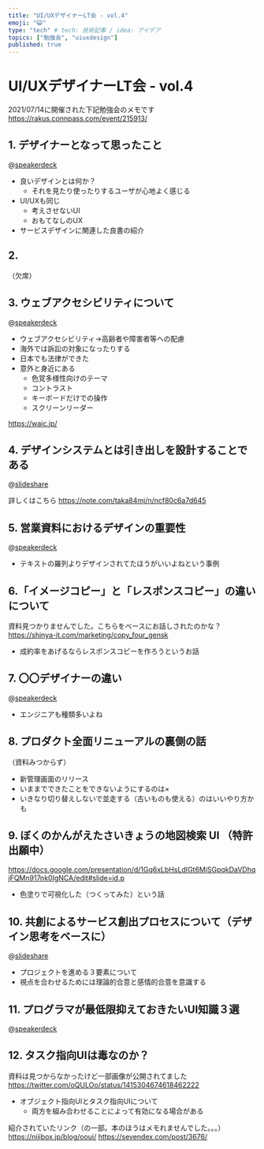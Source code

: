 ```yaml
---
title: "UI/UXデザイナーLT会 - vol.4"
emoji: "😺"
type: "tech" # tech: 技術記事 / idea: アイデア
topics: ["勉強会", "uiuxdesign"]
published: true
---
```

# UI/UXデザイナーLT会 - vol.4

2021/07/14に開催された下記勉強会のメモです
https://rakus.connpass.com/event/215913/

## 1. デザイナーとなって思ったこと

@[speakerdeck](87c415683d2947f982cecdcf4d16c87f)

- 良いデザインとは何か？
  - それを見たり使ったりするユーザが心地よく感じる
- UI/UXも同じ
  - 考えさせないUI
  - おもてなしのUX
- サービスデザインに関連した良書の紹介

## 2.

（欠席）

## 3. ウェブアクセシビリティについて

@[speakerdeck](058c23dc69cb454ca548e83246108425)

- ウェブアクセシビリティ→高齢者や障害者等への配慮
- 海外では訴訟の対象になったりする
- 日本でも法律ができた
- 意外と身近にある
  - 色覚多様性向けのテーマ
  - コントラスト
  - キーボードだけでの操作
  - スクリーンリーダー

https://waic.jp/

## 4. デザインシステムとは引き出しを設計することである

@[slideshare](oJdEb8D1RuHraK)

詳しくはこちら
https://note.com/taka84mj/n/ncf80c6a7d645

## 5. 営業資料におけるデザインの重要性

@[speakerdeck](1c4da97f9af54ec49deeafb8ac9944de)

- テキストの羅列よりデザインされてたほうがいいよねという事例

## 6.「イメージコピー」と「レスポンスコピー」の違いについて

資料見つかりませんでした。こちらをベースにお話しされたのかな？
https://shinya-it.com/marketing/copy_four_gensk

- 成約率をあげるならレスポンスコピーを作ろうというお話

## 7. 〇〇デザイナーの違い

@[speakerdeck](018af5a1ac904bcd8c474af72a073b30)

- エンジニアも種類多いよね

## 8. プロダクト全面リニューアルの裏側の話

（資料みつからず）

- 新管理画面のリリース
- いままでできたことをできないようにするのは×
- いきなり切り替えしないで並走する（古いものも使える）のはいいやり方かも

## 9. ぼくのかんがえたさいきょうの地図検索 UI （特許出願中）

https://docs.google.com/presentation/d/1Gq6xLbHsLdIGt6MjSGpqkDaVDhqjFQMn917nk0IgNCA/edit#slide=id.p

- 色塗りで可視化した（つくってみた）という話

## 10. 共創によるサービス創出プロセスについて（デザイン思考をベースに）

@[slideshare](uFxdR0citLTb9D)

- プロジェクトを進める３要素について
- 視点を合わせるためには理論的合意と感情的合意を意識する

## 11. プログラマが最低限抑えておきたいUI知識３選

@[speakerdeck](25418846b5fb40f4b00787b8d085e5a5)

## 12. タスク指向UIは毒なのか？

資料は見つからなかったけど一部画像が公開されてました
https://twitter.com/oQULOo/status/1415304674618462222

- オブジェクト指向UIとタスク指向UIについて
  -  両方を組み合わせることによって有効になる場合がある

紹介されていたリンク（の一部。本のほうはメモれませんでした。。。）
https://nijibox.jp/blog/ooui/
https://sevendex.com/post/3676/
